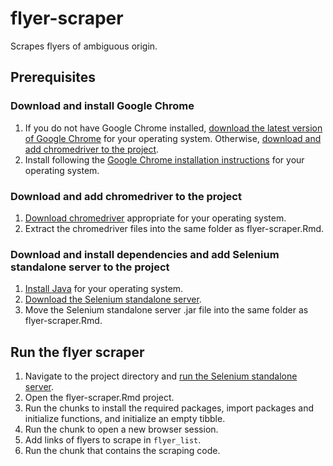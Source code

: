 # flyer-scraper

Scrapes flyers of ambiguous origin.

## Prerequisites
### Download and install Google Chrome
1. If you do not have Google Chrome installed, [download the latest version of Google Chrome](https://www.google.com/chrome/) for your operating system. Otherwise, [download and add chromedriver to the project](#Download-and-add-chromedriver-to-the-project).
1. Install following the [Google Chrome installation instructions](https://support.google.com/chrome/answer/95346?hl=en&co=GENIE.Platform%3DDesktop) for your operating system.
### Download and add chromedriver to the project
1. [Download chromedriver](https://googlechromelabs.github.io/chrome-for-testing/) appropriate for your operating system.
1. Extract the chromedriver files into the same folder as flyer-scraper.Rmd.
### Download and install dependencies and add Selenium standalone server to the project
1. [Install Java](https://www.java.com/en/download/help/download_options.html) for your operating system.
1. [Download the Selenium standalone server](https://selenium-release.storage.googleapis.com/index.html?path=3.5/).
1. Move the Selenium standalone server .jar file into the same folder as flyer-scraper.Rmd.

## Run the flyer scraper
1. Navigate to the project directory and [run the Selenium standalone server](https://www.selenium.dev/documentation/legacy/selenium_2/remote_server/).
1. Open the flyer-scraper.Rmd project.
1. Run the chunks to install the required packages, import packages and initialize functions, and initialize an empty tibble.
1. Run the chunk to open a new browser session.
1. Add links of flyers to scrape in `flyer_list`.
1. Run the chunk that contains the scraping code.
